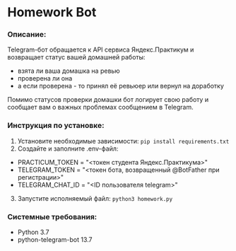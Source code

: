 # Homework Bot

### Описание:
Telegram-бот обращается к API сервиса Яндекс.Практикум и возвращает статус вашей домашней работы:  
 * взята ли ваша домашка на ревью
 * проверена ли она
 * а если проверена - то принял её ревьюер или вернул на доработку

Помимо статусов проверки домашки бот логирует свою работу и сообщает вам о важных проблемах сообщением в Telegram.

### Инструкция по установке:

1. Установите необходимые зависимости: ```pip install requirements.txt```
2. Создайте и заполните .env-файл:
 * PRACTICUM_TOKEN = "<токен студента Яндекс.Практикума>"   
 * TELEGRAM_TOKEN = "<токен бота, возвращенный @BotFather при регистрации>"  
 * TELEGRAM_CHAT_ID = "<ID пользователя telegram>"
3. Запустите исполняемый файл: ```python3 homework.py```

### Системные требования:

* Python 3.7
* python-telegram-bot 13.7

